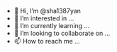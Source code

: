 - 👋 Hi, I’m @sha1387yan
- 👀 I’m interested in ...
- 🌱 I’m currently learning ...
- 💞️ I’m looking to collaborate on ...
- 📫 How to reach me ...

<!---
sha1387yan/sha1387yan is a ✨ special ✨ repository because its `README.md` (this file) appears on your GitHub profile.
You can click the Preview link to take a look at your changes.
--->

